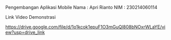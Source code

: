 Pengembangan Aplikasi Mobile
Nama    : Apri Rianto
NIM     : 230214060114

Link Video Demonstrasi

https://drive.google.com/file/d/1o1kcok1epuF1O3mGuQl808bNOxrWLaYE/view?usp=drive_link
